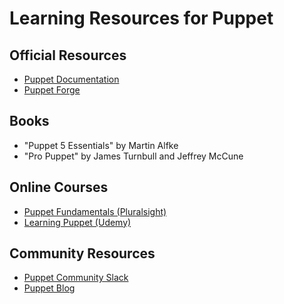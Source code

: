 # Learning Resources for Puppet

## Official Resources
- [Puppet Documentation](https://puppet.com/docs/)
- [Puppet Forge](https://forge.puppet.com/)

## Books
- "Puppet 5 Essentials" by Martin Alfke
- "Pro Puppet" by James Turnbull and Jeffrey McCune

## Online Courses
- [Puppet Fundamentals (Pluralsight)](https://www.pluralsight.com/courses/puppet-fundamentals)
- [Learning Puppet (Udemy)](https://www.udemy.com/course/learning-puppet/)

## Community Resources
- [Puppet Community Slack](https://slack.puppet.com/)
- [Puppet Blog](https://puppet.com/blog/)
